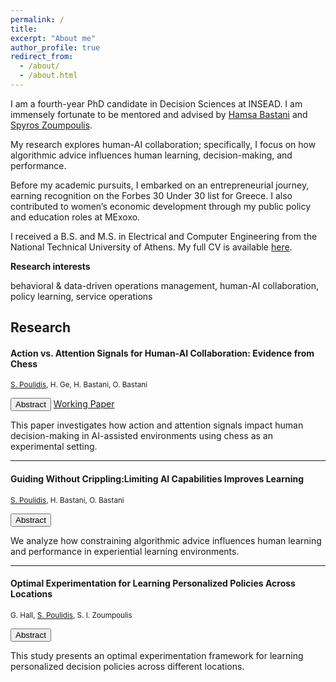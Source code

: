 ```yaml
---
permalink: /
title: 
excerpt: "About me"
author_profile: true
redirect_from: 
  - /about/
  - /about.html
---
```


I am a fourth-year PhD candidate in Decision Sciences at INSEAD. I am immensely fortunate to be mentored and advised by [Hamsa Bastani](https://hamsabastani.github.io/index.html) and [Spyros Zoumpoulis](https://www.insead.edu/faculty-personal-site/spyros-zoumpoulis/research).

My research explores human-AI collaboration; specifically, I focus on how algorithmic advice influences human learning, decision-making, and performance.

Before my academic pursuits, I embarked on an entrepreneurial journey, earning recognition on the Forbes 30 Under 30 list for Greece. I also contributed to women’s economic development through my public policy and education roles at MExoxo.

I received a B.S. and M.S. in Electrical and Computer Engineering from the National Technical University of Athens. My full CV is available [here](Stefanos_Poulidis_CV.pdf).

**Research interests**

behavioral & data-driven operations management, human-AI collaboration, policy learning, service operations


## Research

#### **Action vs. Attention Signals for Human-AI Collaboration: Evidence from Chess**  
<small><u>S. Poulidis</u>, H. Ge, H. Bastani, O. Bastani</small>  

<button onclick="toggleAbstract('abstract1')" class="pub-btn">Abstract</button> 
<a href="https://papers.ssrn.com/sol3/papers.cfm?abstract_id=5128584" target="_blank" class="pub-btn">Working Paper</a>

<div id="abstract1" class="pub-abstract">
  <p>This paper investigates how action and attention signals impact human decision-making in AI-assisted environments using chess as an experimental setting.</p>
</div>

---

#### **Guiding Without Crippling:Limiting AI Capabilities Improves Learning**  
<small><u>S. Poulidis</u>, H. Bastani, O. Bastani</small>  

<button onclick="toggleAbstract('abstract2')" class="pub-btn">Abstract</button> 

<div id="abstract2" class="pub-abstract">
  <p>We analyze how constraining algorithmic advice influences human learning and performance in experiential learning environments.</p>
</div>

---

#### **Optimal Experimentation for Learning Personalized Policies Across Locations**  
<small>G. Hall, <u>S. Poulidis</u>, S. I. Zoumpoulis</small>  

<button onclick="toggleAbstract('abstract3')" class="pub-btn">Abstract</button> 

<div id="abstract3" class="pub-abstract">
  <p>This study presents an optimal experimentation framework for learning personalized decision policies across different locations.</p>
</div>
